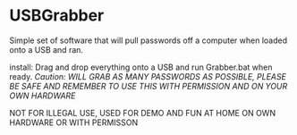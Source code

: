 # USBGrabber
Simple set of software that will pull passwords off a computer when loaded onto a USB and ran. 

install:
Drag and drop everything onto a USB and run Grabber.bat when ready.
*Caution: WILL GRAB AS MANY PASSWORDS AS POSSIBLE, PLEASE BE SAFE AND REMEMBER TO USE THIS WITH PERMISSION AND ON YOUR OWN HARDWARE*

NOT FOR ILLEGAL USE, USED FOR DEMO AND FUN AT HOME ON OWN HARDWARE OR WITH PERMISSON
